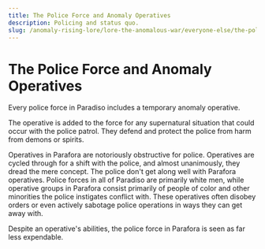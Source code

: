 ```yaml
---
title: The Police Force and Anomaly Operatives
description: Policing and status quo.
slug: /anomaly-rising-lore/lore-the-anomalous-war/everyone-else/the-police-force-and-anomaly-operatives
---
```


# The Police Force and Anomaly Operatives

Every police force in Paradiso includes a temporary anomaly operative.

The operative is added to the force for any supernatural situation that could occur with the police patrol. They defend and protect the police from harm from demons or spirits.

Operatives in Parafora are notoriously obstructive for police. Operatives are cycled through for a shift with the police, and almost unanimously, they dread the mere concept. The police don't get along well with Parafora operatives. Police forces in all of Paradiso are primarily white men, while operative groups in Parafora consist primarily of people of color and other minorities the police instigates conflict with. These operatives often disobey orders or even actively sabotage police operations in ways they can get away with.

Despite an operative's abilities, the police force in Parafora is seen as far less expendable.